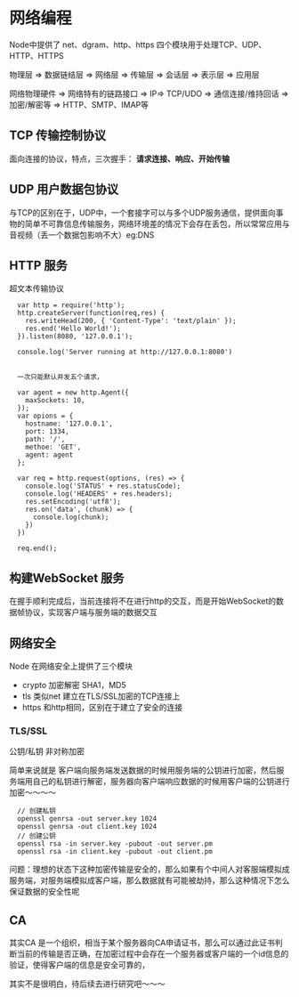 # 网络编程

Node中提供了 net、dgram、http、https 四个模块用于处理TCP、UDP、HTTP、HTTPS

物理层 => 数据链结层 => 网络层 => 传输层 => 会话层 => 表示层 => 应用层

网络物理硬件 => 网络特有的链路接口 => IP=> TCP/UDO => 通信连接/维持回话 => 加密/解密等 => HTTP、SMTP、IMAP等

## TCP 传输控制协议

面向连接的协议，特点，三次握手： **请求连接、响应、开始传输**

## UDP 用户数据包协议
与TCP的区别在于，UDP中，一个套接字可以与多个UDP服务通信，提供面向事物的简单不可靠信息传输服务，网络环境差的情况下会存在丢包，所以常常应用与音视频（丢一个数据包影响不大）eg:DNS

## HTTP 服务
 超文本传输协议

```node
  var http = require('http');
  http.createServer(function(req,res) {
    res.writeHead(200, { 'Content-Type': 'text/plain' });
    res.end('Hello World!');
  }).listen(8080, '127.0.0.1');
  
  console.log('Server running at http://127.0.0.1:8080')
  

  一次只能默认并发五个请求，
  
  var agent = new http.Agent({
    maxSockets: 10,
  });
  var opions = {
    hostname: '127.0.0.1',
    port: 1334,
    path: '/',
    methoe: 'GET',
    agent: agent
  };
  
  var req = http.request(options, (res) => {
    console.log('STATUS' + res.statusCode);
    console.log('HEADERS' + res.headers);
    res.setEncoding('utf8');
    res.on('data', (chunk) => {
      console.log(chunk);
    })
  })
  
  req.end();
```

## 构建WebSocket 服务

在握手顺利完成后，当前连接将不在进行http的交互，而是开始WebSocket的数据帧协议，实现客户端与服务端的数据交互

## 网络安全
Node 在网络安全上提供了三个模块
- crypto 加密解密 SHA1，MD5
- tls 类似net 建立在TLS/SSL加密的TCP连接上
- https 和http相同，区别在于建立了安全的连接

### TLS/SSL
公钥/私钥 非对称加密

简单来说就是 客户端向服务端发送数据的时候用服务端的公钥进行加密，然后服务端用自己的私钥进行解密，服务器向客户端响应数据的时候用客户端的公钥进行加密～～～～

```node
  // 创建私钥
  openssl genrsa -out server.key 1024
  openssl genrsa -out client.key 1024
  // 创建公钥
  openssl rsa -in server.key -pubout -out server.pm
  openssl rsa -in client.key -pubout -out client.pm
```

问题：理想的状态下这种加密传输是安全的，那么如果有个中间人对客服端模拟成服务端，对服务端模拟成客户端，那么数据就有可能被劫持，那么这种情况下怎么保证数据的安全性呢

## CA 
其实CA 是一个组织，相当于某个服务器向CA申请证书，那么可以通过此证书判断当前的传输是否正确，在加密过程中会存在一个服务器或客户端的一个id信息的验证，使得客户端的信息是安全可靠的，

其实不是很明白，待后续去进行研究吧～～～

